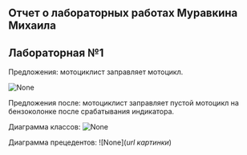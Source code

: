 ## Отчет о лабораторных работах Муравкина Михаила

## Лабораторная №1

Предложения: мотоциклист заправляет мотоцикл.

![None](https://raw.githubusercontent.com/morningstar0let/-morningstar0let.github.io/master/Lab1/01_A0.png)

Предложения после: мотоциклист заправляет пустой мотоцикл на бензоколонке после срабатывания индикатора.

Диаграмма классов: 
![None](https://raw.githubusercontent.com/morningstar0let/-morningstar0let.github.io/master/Lab1/W00.png)

Диаграмма прецедентов: 
![None](*url картинки*)

